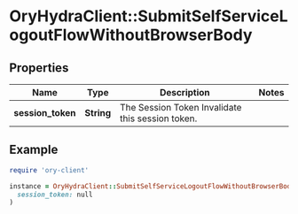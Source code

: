 # OryHydraClient::SubmitSelfServiceLogoutFlowWithoutBrowserBody

## Properties

| Name | Type | Description | Notes |
| ---- | ---- | ----------- | ----- |
| **session_token** | **String** | The Session Token  Invalidate this session token. |  |

## Example

```ruby
require 'ory-client'

instance = OryHydraClient::SubmitSelfServiceLogoutFlowWithoutBrowserBody.new(
  session_token: null
)
```

